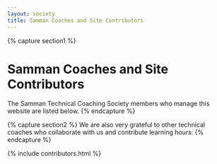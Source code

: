 ```yaml
---
layout: society
title: Samman Coaches and Site Contributors
---
```

{% capture section1 %}
# Samman Coaches and Site Contributors

The Samman Technical Coaching Society members who manage this website are listed below.
{% endcapture %}

{% capture section2 %}
We are also very grateful to other technical coaches who collaborate with us and contribute learning hours:
{% endcapture %}

{% include contributors.html %}